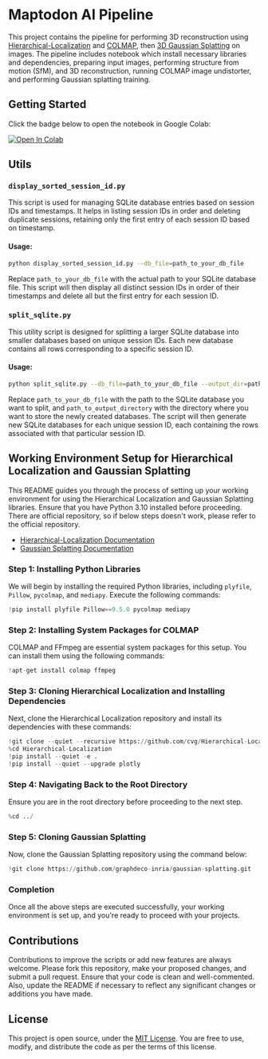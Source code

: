 # Maptodon AI Pipeline

This project contains the pipeline for performing 3D reconstruction using [Hierarchical-Localization](https://github.com/cvg/Hierarchical-Localization) and [COLMAP](https://colmap.github.io/), then [3D Gaussian Splatting](https://repo-sam.inria.fr/fungraph/3d-gaussian-splatting/) on images. The pipeline includes notebook which install necessary libraries and dependencies, preparing input images, performing structure from motion (SfM), and 3D reconstruction, running COLMAP image undistorter, and performing Gaussian splatting training.

## Getting Started

Click the badge below to open the notebook in Google Colab:

[![Open In Colab](https://colab.research.google.com/assets/colab-badge.svg)](https://colab.research.google.com/github/tedai-hackathon/maptodon/blob/main/ai/pipeline_notebook.ipynb)


## Utils
### `display_sorted_session_id.py`

This script is used for managing SQLite database entries based on session IDs and timestamps. It helps in listing session IDs in order and deleting duplicate sessions, retaining only the first entry of each session ID based on timestamp.

#### Usage:

```sh
python display_sorted_session_id.py --db_file=path_to_your_db_file
```

Replace `path_to_your_db_file` with the actual path to your SQLite database file. This script will then display all distinct session IDs in order of their timestamps and delete all but the first entry for each session ID.

### `split_sqlite.py`

This utility script is designed for splitting a larger SQLite database into smaller databases based on unique session IDs. Each new database contains all rows corresponding to a specific session ID.

#### Usage:

```sh
python split_sqlite.py --db_file=path_to_your_db_file --output_dir=path_to_output_directory
```

Replace `path_to_your_db_file` with the path to the SQLite database you want to split, and `path_to_output_directory` with the directory where you want to store the newly created databases. The script will then generate new SQLite databases for each unique session ID, each containing the rows associated with that particular session ID.

## Working Environment Setup for Hierarchical Localization and Gaussian Splatting

This README guides you through the process of setting up your working environment for using the Hierarchical Localization and Gaussian Splatting libraries. Ensure that you have Python 3.10 installed before proceeding. There are official repository, so if below steps doesn't work, please refer to the official repository. 

- [Hierarchical-Localization Documentation](https://github.com/cvg/Hierarchical-Localization)
- [Gaussian Splatting Documentation](https://github.com/graphdeco-inria/gaussian-splatting)


### Step 1: Installing Python Libraries

We will begin by installing the required Python libraries, including `plyfile`, `Pillow`, `pycolmap`, and `mediapy`. Execute the following commands:

```python
!pip install plyfile Pillow==9.5.0 pycolmap mediapy
```

### Step 2: Installing System Packages for COLMAP

COLMAP and FFmpeg are essential system packages for this setup. You can install them using the following commands:

```python
!apt-get install colmap ffmpeg
```

### Step 3: Cloning Hierarchical Localization and Installing Dependencies

Next, clone the Hierarchical Localization repository and install its dependencies with these commands:

```python
!git clone --quiet --recursive https://github.com/cvg/Hierarchical-Localization/
%cd Hierarchical-Localization
!pip install --quiet -e .
!pip install --quiet --upgrade plotly
```

### Step 4: Navigating Back to the Root Directory

Ensure you are in the root directory before proceeding to the next step.

```python
%cd ../
```

### Step 5: Cloning Gaussian Splatting

Now, clone the Gaussian Splatting repository using the command below:

```python
!git clone https://github.com/graphdeco-inria/gaussian-splatting.git
```

### Completion

Once all the above steps are executed successfully, your working environment is set up, and you're ready to proceed with your projects.


## Contributions

Contributions to improve the scripts or add new features are always welcome. Please fork this repository, make your proposed changes, and submit a pull request. Ensure that your code is clean and well-commented. Also, update the README if necessary to reflect any significant changes or additions you have made.

## License

This project is open source, under the [MIT License](LICENSE). You are free to use, modify, and distribute the code as per the terms of this license.

